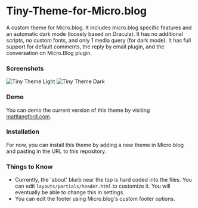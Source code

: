# Tiny-Theme-for-Micro.blog
A custom theme for Micro.blog. It includes micro.blog specific features and an automatic dark mode (loosely based on Dracula). It has no additional scripts, no custom fonts, and only 1 media query (for dark mode). It has full support for default comments, the reply by email plugin, and the conversation on Micro.Blog plugin.

### Screenshots
![Tiny Theme Light](https://github.com/MattSLangford/Tiny-Theme-for-Micro.blog/blob/main/screenshot.png)
![Tiny Theme Dark](https://github.com/MattSLangford/Tiny-Theme-for-Micro.blog/blob/main/screenshot2.png)

### Demo
You can demo the current version of this theme by visiting [mattlangford.com](https://mattlangford.com).

### Installation
For now, you can install this theme by adding a new theme in Micro.blog and pasting in the URL to this repository.

### Things to Know
- Currently, the 'about' blurb near the top is hard coded into the files. You can edit `layouts/partials/header.html` to customize it. You will eventually be able to change this in settings.
- You can edit the footer using Micro.blog's custom footer options.
